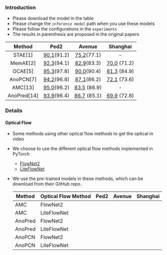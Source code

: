 ### Introduction
- Please download the model in the table
- Please change the `inference model` path when you use these models
- Please follow the configurations in the `experiments`
- The results in parenthesis are proposed in the original papers

|   Method    | Ped2 | Avenue | Shanghai |
| :---------: | :--: | :----: | :------: |
|   STAE[1]   | [90.1]()(91.2) | [75.2]()(77.1) | - |
|  MemAE[2]   | [92.3]()(94.1) | [82.9]()(83.3) | [70.0]() (71.2) |
|   OCAE[5]   | [95.3]()(97.8) | [90.0](https://drive.google.com/file/d/13cF0XyM-hJiN9fWG1diZIjPQ7N6KMBKt/view?usp=sharing)(90.4) | [81.3]() (84.9) |
|  AnoPCN[7]  | [94.2]()(96.8) | [87.1]()(86.2) | [72.1]() (73.6) |
|   AMC[13]   | [95.0]()(96.2) | [83.5]() (86.9) | - |
| AnoPred[14] | [93.9]()(96.4) | [86.7]() (85.1) | [69.9]() (72.8) |

### Details

#### Optical Flow

- Some methods using other optical flow methods to get the optical in video

- We choose to use the different optical flow methods implemented in PyTorch

  - [FlowNet2](https://github.com/NVIDIA/flownet2-pytorch)
  - [LiteFlowNet](https://github.com/sniklaus/pytorch-liteflownet)

- We use the pre-trained models in these methods, which can be download from their GitHub repo. 

  | Method  | Optical Flow Method | Ped2 | Avenue | Shanghai |
  | ------- | ------------------- | ---- | ------ | -------- |
  | AMC     | FlowNet2            |      |        |          |
  | AMC     | LiteFlowNet         |      |        |          |
  | AnoPred | FlowNet2            |      |        |          |
  | AnoPred | LiteFlowNet         |      |        |          |
  | AnoPCN  | FlowNet2            |      |        |          |
  | AnoPCN  | LiteFlowNet         |      |        |          |

  